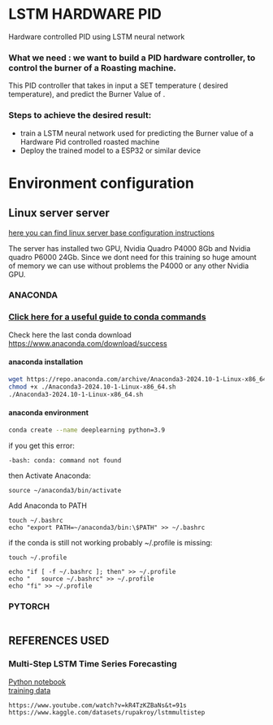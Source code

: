 # LSTM HARDWARE PID
Hardware controlled PID using LSTM neural network


### What we need : we want to build a PID hardware controller, to control the burner of a Roasting machine.
This PID controller that takes in input a SET temperature ( desired temperature), and predict the Burner Value of . 


### Steps to achieve the desired result:

- train a LSTM neural network used for predicting the Burner value of a Hardware Pid controlled roasted machine
- Deploy the trained model to a ESP32 or similar device 

# Environment configuration

## Linux server server 
[here you can find linux server base configuration instructions](linux_configuration.md)

The server has installed two GPU, Nvidia Quadro P4000 8Gb and Nvidia quadro P6000 24Gb.
Since we dont need for this training so huge amount of memory we can use without problems the P4000 or any other Nvidia GPU.

### ANACONDA

### [Click here for a useful guide to conda commands](anaconda.pdf)

Check here the last conda download https://www.anaconda.com/download/success

#### anaconda installation
```bash
wget https://repo.anaconda.com/archive/Anaconda3-2024.10-1-Linux-x86_64.sh
chmod +x ./Anaconda3-2024.10-1-Linux-x86_64.sh
./Anaconda3-2024.10-1-Linux-x86_64.sh
```

#### anaconda environment
```bash
conda create --name deeplearning python=3.9
```
if you get this error:
```commandline
-bash: conda: command not found
```

then Activate Anaconda:
```commandline
source ~/anaconda3/bin/activate
```

Add Anaconda to PATH
```commandline
touch ~/.bashrc
echo "export PATH=~/anaconda3/bin:\$PATH" >> ~/.bashrc
```
if the conda is still not working probably ~/.profile is missing:
```commandline
touch ~/.profile

echo "if [ -f ~/.bashrc ]; then" >> ~/.profile
echo "   source ~/.bashrc" >> ~/.profile
echo "fi" >> ~/.profile
```

### PYTORCH

```commandline

```

## REFERENCES USED
### Multi-Step LSTM Time Series Forecasting
[Python notebook](notebook/ventas-lstm-multistep.ipynb) <br>
[training data](notebook/lstm_sales_year.csv.xls) <br>

    https://www.youtube.com/watch?v=kR4TzKZBaNs&t=91s
    https://www.kaggle.com/datasets/rupakroy/lstmmultistep
